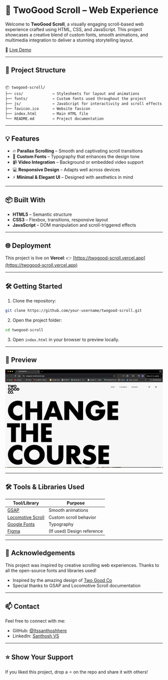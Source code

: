 
# 🌟 TwoGood Scroll – Web Experience

Welcome to **TwoGood Scroll**, a visually engaging scroll-based web experience crafted using HTML, CSS, and JavaScript. This project showcases a creative blend of custom fonts, smooth animations, and multimedia integration to deliver a stunning storytelling layout.

🚀 [Live Demo](https://twogood-scroll.vercel.app/)

---

## 📁 Project Structure

```

📦 twogood-scroll/
├── css/             → Stylesheets for layout and animations
├── fonts/           → Custom fonts used throughout the project
├── js/              → JavaScript for interactivity and scroll effects
├── favicon.ico      → Website favicon
├── index.html       → Main HTML file
└── README.md        → Project documentation

````

---

## 💡 Features

- 🔥 **Parallax Scrolling** – Smooth and captivating scroll transitions
- 🎨 **Custom Fonts** – Typography that enhances the design tone
- 📹 **Video Integration** – Background or embedded video support
- 💻 **Responsive Design** – Adapts well across devices 
- ⚡ **Minimal & Elegant UI** – Designed with aesthetics in mind

---

## 📦 Built With

- **HTML5** – Semantic structure
- **CSS3** – Flexbox, transitions, responsive layout
- **JavaScript** – DOM manipulation and scroll-triggered effects

---

## 🌐 Deployment

This project is live on **Vercel**:
👉 [https://twogood-scroll.vercel.app](https://twogood-scroll.vercel.app)

---

## 🛠️ Getting Started

1. Clone the repository:

```bash
git clone https://github.com/your-username/twogood-scroll.git
````

2. Open the project folder:

```bash
cd twogood-scroll
```

3. Open `index.html` in your browser to preview locally.

---

## 📸 Preview

![Preview](assets/Preview.png)


---

## 🛠️ Tools & Libraries Used

| Tool/Library                                                            | Purpose                    |
| ----------------------------------------------------------------------- | -------------------------- |
| [GSAP](https://greensock.com/gsap/)                                     | Smooth animations          |
| [Locomotive Scroll](https://locomotivemtl.github.io/locomotive-scroll/) | Custom scroll behavior     |
| [Google Fonts](https://fonts.google.com/)                               | Typography                 |
| [Figma](https://figma.com/)                                             | (If used) Design reference |

--- 

## 🙌 Acknowledgements

This project was inspired by creative scrolling web experiences. Thanks to all the open-source fonts and libraries used!

* Inspired by the amazing design of [Two Good Co](https://www.twogood.com.au/)
* Special thanks to GSAP and Locomotive Scroll documentation


---

## 📫 Contact

Feel free to connect with me:

* GitHub: [@Itssanthoshhere](https://github.com/Itssanthoshhere)
* LinkedIn: [Santhosh VS](https://www.linkedin.com/in/thesanthoshvs/)

---

## ⭐️ Show Your Support

If you liked this project, drop a ⭐ on the repo and share it with others!

